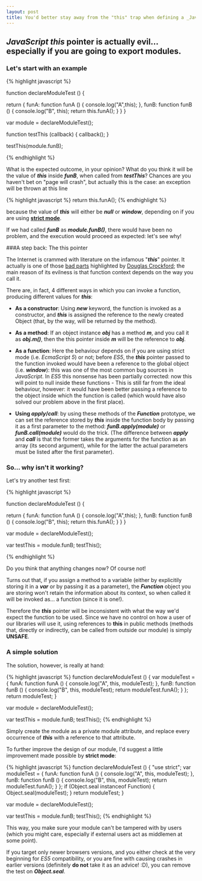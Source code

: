 ```yaml
---
layout: post
title: You'd better stay away from the "this" trap when defining a _JavaScript_ module
---
```


## _JavaScript_ **_this_** pointer is actually evil... especially if you are going to export modules.


### Let's start with an example

{% highlight javascript %}

function declareModuleTest () {

  return {
    funA: function funA () {
      console.log("A",this);
    },
    funB: function funB () {
      console.log("B", this);
      return this.funA();
    }
  }
}

var module = declareModuleTest();

function testThis (callback) {
  callback();
}

testThis(module.funB);

{% endhighlight %}

What is the expected outcome, in your opinion? What do you think it will be the value of **_this_** inside **_funB_**, when called from **_testThis_**?
Chances are you haven't bet on "page will crash", but actually this is the case: an exception will be thrown at this line

{% highlight javascript %}
    return this.funA();
{% endhighlight %}

because the value of **_this_** will either be **_null_** or **_window_**, depending on if you are using [**strict mode**](http://ejohn.org/blog/ecmascript-5-strict-mode-json-and-more/).

If we had called **_funB_** as **_module.funB()_**, there would have been no problem, and the execution would proceed as expected: let's see why!


###A step back: The this pointer

The Internet is crammed with literature on the infamous "**_this_**" pointer. It actually is one of those [bad parts](http://yuiblog.com/blog/2007/06/08/video-crockford-goodstuff/) highlighted by [Douglas Crockford](http://javascript.crockford.com/); the main reason of its evilness is that function context depends on the way you call it.

There are, in fact, 4 different ways in which you can invoke a function, producing different values for **_this_**:


* **As a constructor**: Using **_new_** keyword, the function is invoked as a constructor, and **_this_** is assigned the reference to the newly created Object (that, by the way, will be returned by the method).

* **As a method**: If an object instance **_obj_** has a method **_m_**, and you call it as **_obj.m()_**, then the this pointer inside **_m_** will be the reference to **_obj_**.

* **As a function**: Here the behaviour depends on if you are using strict mode (i.e. _EcmaScript 5_) or not; before _ES5_, the **_this_** pointer passed to the function invoked would have been a reference to the global object (i.e. **_window_**): this was one of the most common bug sources in _JavaScript_. In _ES5_ this nonsense has been partially corrected: now this will point to null inside these functions - This is still far from the ideal behaviour, however: it would have been better passing a reference to the object inside which the function is called (which would have also solved our problem above in the first place).

* **Using _apply_/_call_**: by using these methods of the **_Function_** prototype, we can set the reference stored by **_this_** inside the function body by passing it as a first parameter to the method: **_funB.apply(module)_** or **_funB.call(module)_** would do the trick. (The difference between **_apply_** and **_call_** is that the former takes the arguments for the function as an array (its second argument), while for the latter the actual parameters must be listed after the first parameter).

### So... why isn't it working?

Let's try another test first:

{% highlight javascript %}

function declareModuleTest () {

  return {
    funA: function funA () {
      console.log("A",this);
    },
    funB: function funB () {
      console.log("B", this);
      return this.funA();
    }
  }
}

var module = declareModuleTest();

var testThis = module.funB;
testThis();

{% endhighlight %}

Do you think that anything changes now? Of course not!

Turns out that, if you assign a method to a variable (either by explicitily storing it in a **_var_** or by passing it as a parameter), the **_Function_** object you are storing won't retain the information about its context, so when called it will be invoked as... a function (since it is one!).

Therefore the **_this_** pointer will be inconsistent with what the way we'd expect the function to be used.
Since we have no control on how a user of our libraries will use it, using references to **this** in public methods (methods that, directly or indirectly, can be called from outside our module) is simply **UNSAFE**.

### A simple solution

The solution, however, is really at hand:

{% highlight javascript %}
function declareModuleTest () {
  var moduleTest = {
    funA: function funA () {
      console.log("A", this, moduleTest);
    },
    funB: function funB () {
      console.log("B", this, moduleTest);
      return moduleTest.funA();
    }
  };
  return moduleTest;
}

var module = declareModuleTest();

var testThis = module.funB;
testThis();
{% endhighlight %}

Simply create the module as a private module attribute, and replace every occurrence of **_this_** with a reference to that attribute.

To further improve the design of our module, I'd suggest a little improvement made possible by **strict mode**:

{% highlight javascript %}
function declareModuleTest () {
  "use strict";
  var moduleTest = {
    funA: function funA () {
      console.log("A", this, moduleTest);
    },
    funB: function funB () {
      console.log("B", this, moduleTest);
      return moduleTest.funA();
    }
  };
  if (Object.seal instanceof Function) {
    Object.seal(moduleTest);
  }
  return moduleTest;
}

var module = declareModuleTest();

var testThis = module.funB;
testThis();
{% endhighlight %}

This way, you make sure your module can't be tampered with by users (which you might care, especially if external users act as middlemen at some point).

If you target only newer browsers versions, and you either check at the very beginning for _ES5_ compatibility, or you are fine with causing crashes in earlier versions (definitely **do not** take it as an advice! :D), you can remove the test on **_Object.seal_**.
